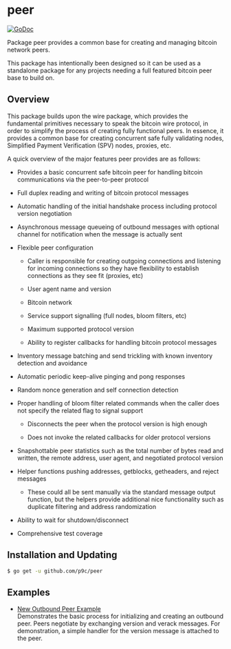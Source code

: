 # peer

[![GoDoc](https://img.shields.io/badge/godoc-reference-blue.svg)](http://godoc.org/github.com/p9c/peer)

Package peer provides a common base for creating and managing bitcoin network peers.

This package has intentionally been designed so it can be used as a standalone package for any projects needing a full featured bitcoin peer base to build on.

## Overview

This package builds upon the wire package, which provides the fundamental primitives necessary to speak the bitcoin wire protocol, in order to simplify the process of creating fully functional peers. In essence, it provides a common base for creating concurrent safe fully validating nodes, Simplified Payment Verification (SPV) nodes, proxies, etc.

A quick overview of the major features peer provides are as follows:

- Provides a basic concurrent safe bitcoin peer for handling bitcoin communications via the peer-to-peer protocol

- Full duplex reading and writing of bitcoin protocol messages

- Automatic handling of the initial handshake process including protocol version negotiation

- Asynchronous message queueing of outbound messages with optional channel for notification when the message is actually sent

- Flexible peer configuration

  - Caller is responsible for creating outgoing connections and listening for incoming connections so they have flexibility to establish connections as they see fit (proxies, etc)

  - User agent name and version

  - Bitcoin network

  - Service support signalling (full nodes, bloom filters, etc)

  - Maximum supported protocol version

  - Ability to register callbacks for handling bitcoin protocol messages

- Inventory message batching and send trickling with known inventory detection and avoidance

- Automatic periodic keep-alive pinging and pong responses

- Random nonce generation and self connection detection

- Proper handling of bloom filter related commands when the caller does not specify the related flag to signal support

  - Disconnects the peer when the protocol version is high enough

  - Does not invoke the related callbacks for older protocol versions

- Snapshottable peer statistics such as the total number of bytes read and written, the remote address, user agent, and negotiated protocol version

- Helper functions pushing addresses, getblocks, getheaders, and reject messages

  - These could all be sent manually via the standard message output function, but the helpers provide additional nice functionality such as duplicate filtering and address randomization

- Ability to wait for shutdown/disconnect

- Comprehensive test coverage

## Installation and Updating

```bash
$ go get -u github.com/p9c/peer
```

## Examples

- [New Outbound Peer Example](https://godoc.org/github.com/p9c/peer#example-package--NewOutboundPeer)  
  Demonstrates the basic process for initializing and creating an outbound peer. Peers negotiate by exchanging version and verack messages. For demonstration, a simple handler for the version message is attached to the peer.
